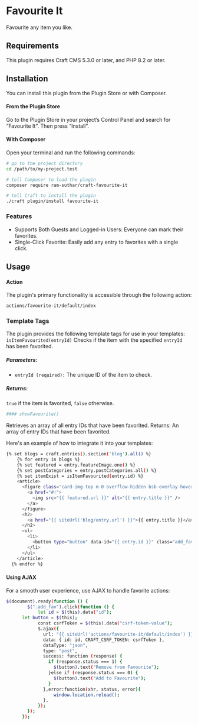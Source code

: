 # Favourite It

Favourite any item you like.

## Requirements

This plugin requires Craft CMS 5.3.0 or later, and PHP 8.2 or later.

## Installation

You can install this plugin from the Plugin Store or with Composer.

#### From the Plugin Store

Go to the Plugin Store in your project’s Control Panel and search for “Favourite It”. Then press “Install”.

#### With Composer

Open your terminal and run the following commands:

```bash
# go to the project directory
cd /path/to/my-project.test

# tell Composer to load the plugin
composer require ram-suthar/craft-favourite-it

# tell Craft to install the plugin
./craft plugin/install favourite-it
```

### Features
- Supports Both Guests and Logged-in Users: Everyone can mark their favorites.
- Single-Click Favorite: Easily add any entry to favorites with a single click.

## Usage

#### Action
The plugin's primary functionality is accessible through the following action:
``` bash
actions/favourite-it/default/index
```
### Template Tags
The plugin provides the following template tags for use in your templates:
``` isItemFavourited(entryId) ```
Checks if the item with the specified ``` entryId ``` has been favorited.
##### Parameters:
- ```entryId (required):``` The unique ID of the item to check.
##### Returns:
``` true ``` if the item is favorited, ``` false ``` otherwise.
``` bash
#### showFavourite()
```
Retrieves an array of all entry IDs that have been favorited.
Returns:
An array of entry IDs that have been favorited.

Here's an example of how to integrate it into your templates:

``` bash
{% set blogs = craft.entries().section('blog').all() %}
	{% for entry in blogs %}
	{% set featured = entry.featureImage.one() %}
	{% set postCategories = entry.postCategories.all() %}
	{% set itemExist = isItemFavourited(entry.id) %}
	<article>
	  <figure class="card-img-top m-0 overflow-hidden bsb-overlay-hover">
	    <a href="#!">
	      <img src="{{ featured.url }}" alt="{{ entry.title }}" />
	    </a>
	  </figure>
	  <h2>
	    <a href="{{ siteUrl('blog/entry.url') }}">{{ entry.title }}</a>
	  </h2>
	  <ul>
	    <li>
	      <button type="button" data-id="{{ entry.id }}" class="add_fav" data-csrf-token-value="{{ craft.app.request.getCsrfToken() }}">Add to Favourite</button>
	    </li>
	  </ul>
	</article>
  {% endfor %}
```
#### Using AJAX
For a smooth user experience, use AJAX to handle favorite actions:
``` bash
$(document).ready(function () {
        $(".add_fav").click(function () {
			let id = $(this).data("id");
      let button = $(this);
			const csrfToken = $(this).data("csrf-token-value");
            $.ajax({
              url: "{{ siteUrl('actions/favourite-it/default/index') }}",
              data: { id: id, CRAFT_CSRF_TOKEN: csrfToken },
              dataType: "json",
              type: "post",
              success: function (response) {
                if (response.status === 1) {
                  $(button).text("Remove from Favourite");
                }else if (response.status === 0) {
                  $(button).text("Add to Favourite");
                }
              },error:function(xhr, status, error){
                  window.location.reload();
              },
            });
        });
      });
